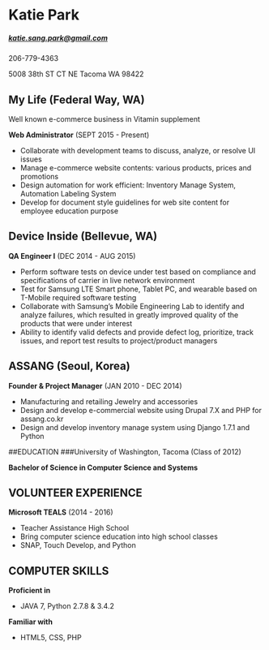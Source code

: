 # Katie Park 

##### katie.sang.park@gmail.com

206-779-4363

5008 38th ST CT NE 
Tacoma WA 98422

## My Life (Federal Way, WA)
Well known e-commerce business in Vitamin supplement

**Web Administrator** (SEPT 2015 - Present)

- Collaborate with development teams to discuss, analyze, or resolve UI issues
- Manage e-commerce website contents: various products, prices and promotions
- Design automation for work efficient: Inventory Manage System, Automation Labeling System
- Develop for document style guidelines for web site content for employee education purpose

## Device Inside (Bellevue, WA)

**QA Engineer I** (DEC 2014 - AUG 2015)


- Perform software tests on device under test based on compliance and specifications of carrier in live network environment
- Test for Samsung LTE Smart phone, Tablet PC, and wearable based on T-Mobile required software testing
- Collaborate with Samsung’s Mobile Engineering Lab to identify and analyze failures, which resulted in greatly improved quality of the products that were under interest
- Ability to identify valid defects and provide defect log, prioritize, track issues, and report test results to project/product managers

## ASSANG (Seoul, Korea)

**Founder & Project Manager** (JAN 2010 - DEC 2014)


- Manufacturing and retailing Jewelry and accessories
- Design and develop e-commercial website using Drupal 7.X and PHP for assang.co.kr
- Design and develop inventory manage system using Django 1.7.1 and Python 


##EDUCATION
###University of Washington, Tacoma (Class of 2012)

**Bachelor of Science in Computer Science and Systems**


## VOLUNTEER EXPERIENCE

**Microsoft TEALS** (2014 - 2016)


- Teacher Assistance High School 
- Bring computer science education into high school classes
- SNAP, Touch Develop, and Python

## COMPUTER SKILLS

**Proficient in**

- JAVA 7, Python 2.7.8 & 3.4.2

**Familiar with**

- HTML5, CSS, PHP